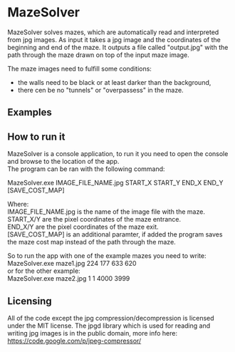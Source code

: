 # MazeSolver #
MazeSolver solves mazes, which are automatically read and interpreted from jpg images. As input it takes a jpg image and the coordinates of the beginning and end of the maze.
It outputs a file called "output.jpg" with the path through the maze drawn on top of the input maze image.

The maze images need to fulfill some conditions:
- the walls need to be black or at least darker than the background,
- there cen be no "tunnels" or "overpassess" in the maze.

## Examples ##

## How to run it ##
MazeSolver is a console application, to run it you need to open the console and browse to the location of the app.  
The program can be ran with the following command:

MazeSolver.exe IMAGE_FILE_NAME.jpg START_X START_Y END_X END_Y [SAVE_COST_MAP]

Where:  
IMAGE_FILE_NAME.jpg is the name of the image file with the maze.  
START_X/Y are the pixel coordinates of the maze entrance.  
END_X/Y are the pixel coordinates of the maze exit.  
[SAVE_COST_MAP] is an additional paramter, if added the program saves the maze cost map instead of the path through the maze.

So to run the app with one of the example mazes you need to write:
MazeSolver.exe maze1.jpg 224 177 633 620  
or for the other example:  
MazeSolver.exe maze2.jpg 1 1 4000 3999

## Licensing ##
All of the code except the jpg compression/decompression is licensed under the MIT license.
The jpgd library which is used for reading and writing jpg images is in the public domain, more info here:
https://code.google.com/p/jpeg-compressor/
